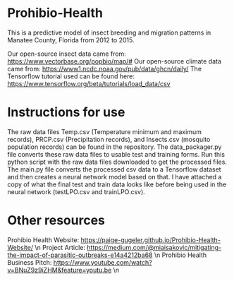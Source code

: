 # Prohibio-Health
This is a predictive model of insect breeding and migration patterns in Manatee County, Florida from 2012 to 2015.

Our open-source insect data came from: https://www.vectorbase.org/popbio/map/#
Our open-source climate data came from: https://www1.ncdc.noaa.gov/pub/data/ghcn/daily/
The Tensorflow tutorial used can be found here: https://www.tensorflow.org/beta/tutorials/load_data/csv

# Instructions for use
The raw data files Temp.csv (Temperature minimum and maximum records), PRCP.csv (Precipitation records), and Insects.csv (mosquito population records) can be found in the repository.
The data_packager.py file converts these raw data files to usable test and training forms. Run this python script with the raw data files downloaded to get the processed files. 
The main.py file converts the processed csv data to a Tensorflow dataset and then creates a neural network model based on that.
I have attached a copy of what the final test and train data looks like before being used in the neural network (testLPO.csv and trainLPO.csv).

# Other resources
Prohibio Health Website: https://paige-gugeler.github.io/Prohibio-Health-Website/ \n
Project Article: https://medium.com/@miaisakovic/mitigating-the-impact-of-parasitic-outbreaks-e14a4212ba68 \n
Prohibio Health Business Pitch: https://www.youtube.com/watch?v=BNuZ9z9iZHM&feature=youtu.be \n
